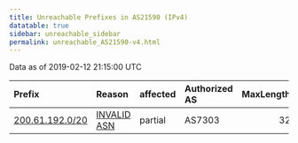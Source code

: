 ```yaml
---
title: Unreachable Prefixes in AS21590 (IPv4)
datatable: true
sidebar: unreachable_sidebar
permalink: unreachable_AS21590-v4.html
---
```


Data as of 2019-02-12 21:15:00 UTC


<div class="datatable-begin"></div>

| Prefix                                                   | Reason                                                                                                 | affected   | Authorized AS   |   MaxLength | Anchor                                         |   unreachable /24s |
|:---------------------------------------------------------|:-------------------------------------------------------------------------------------------------------|:-----------|:----------------|------------:|:-----------------------------------------------|-------------------:|
| [200.61.192.0/20](https://stat.ripe.net/200.61.192.0/20) | [INVALID ASN](https://rpki-validator.ripe.net/announcement-preview?asn=AS21590&prefix=200.61.192.0/20) | partial    | AS7303          |          32 | [LACNIC](unreachable_LACNIC_RPKI_Root-v4.html) |                 16 |

<div class="datatable-end"></div>